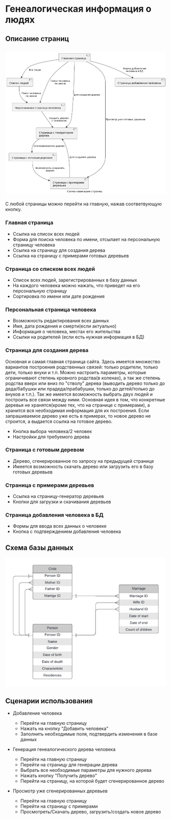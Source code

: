 Генеалогическая информация о людях
=======================
Описание страниц
-----------------------
![Alt text](docs/navigation.png)
-----------------------
С любой страницы можно перейти на главную, нажав соответвующую кнопку.

### Главная страница
- Ссылка на список всех людей
- Форма для поиска человека по имени, отсылает на персональную страницу человека
- Ссылка на страницу для создания дерева
- Ссылка на страницу с примерами готовых деревьев

### Страница со списком всех людей
- Список всех людей, зарегистрированных в базу данных
- На каждого человека можно нажать, что приведет на его персональную страницу
- Сортировка по имени или дате рождения

### Персональная страница человека
- Возможность редактирования всех данных
- Имя, дата рождения и смерти(если актуально)
- Информация о человека, местах его жительства
- Ссылки на родителей (если есть нужная информация в БД)

### Страница для создания дерева
Основная и самая главная страница сайта. Здесь имеется множество вариантов построения родственных связей: только родители, только дети, только внуки и т.п. Можно настроить параметры, которые ограничивают степень кровного родства(в коленах), а так же степень родства вверх или вниз по "стволу" дерева (выводить дерево только до деда/бабушки или прадеда/прабабушки, только до детей/только до внуков и т.п.). Так же имеется возможность выбрать двух людей и построить все связи между ними. Основная идея в том, что конкретные деревья не хранятся(кроме тех, что на странице с примерами), а хранится вся необходимая информация для их построения. Если запрашиваемое дерево уже есть в примерах, то новое дерево не строится, а выдается ссылка на готовое дерево.
- Кнопка выбора человека/2 человек
- Настройки для требуемого дерева

### Страница с готовым деревом
- Дерево, сгенерированное по запросу на предыдущей странице
- Имеется возможность скачать дерево или загрузить его в базу готовых деревьев

### Страница с примерами деревьев
- Ссылка на страницу-генератор деревьев
- Кнопки для загрузки и скачивания деревьев

### Страница добавления человека в БД
- Формы для ввода всех данных о человеке
- Кнопка с подтверждением добавления человека


Схема базы данных
-----------------
![Alt text](docs/db_schema.png)

Сценарии использования
----------------------

- Добавление человека
    - Перейти на главную страницу
    - Нажать на кнопку "Добавить человека"
    - Заполнить необходимые поля, подтвердить изменения в базе данных
    
- Генерация генеалогического дерева человека
	- Перейти на главную страницу
	- Перейти на страницу для генерации дерева
	- Выбрать все необходимые параметры для нужного дерева
	- Нажать кнопку "Получить дерево"
	- Перейти на страницу, на которой будет сгенерированное дерево
	
- Просмотр уже сгенерированных деревьев
	- Перейти на главную страницу
	- Перейти на страницу с примерами
	- Просмотреть/Скачать дерево, загрузить/создать новое дерево


